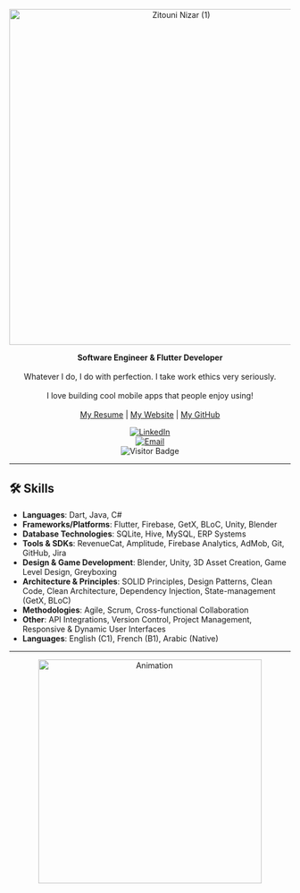 <!-- Header SVG (if you have an SVG banner) -->
<p align="center">
  <img src="https://github.com/user-attachments/assets/e93b22eb-7350-49e8-8d60-41a749156730" alt="Zitouni Nizar (1)" width="600">
</p>

<p align="center">
  <strong>Software Engineer & Flutter Developer</strong>
  <br><br>
  Whatever I do, I do with perfection. I take work ethics very seriously.
  <br><br>
  I love building cool mobile apps that people enjoy using!
  <br><br>
  <a href="https://drive.google.com/file/d/1PQDMY-a-uwOUMyIHKezZDdIxtVT6N403/view">My Resume</a> |
  <a href="https://nizarzitouni.github.io/">My Website</a> |
  <a href="https://github.com/nizarzitouni">My GitHub</a>
</p>

<p align="center">
  <a href="https://www.linkedin.com/in/nizar-zitouni">
    <img src="https://img.shields.io/badge/-Let's connect on LinkedIn-blue?style=flat-square&logo=Linkedin&logoColor=white" alt="LinkedIn">
  </a>
  <br>
  <a href="mailto:nizarzayto@gmail.com">
    <img src="https://img.shields.io/badge/-Drop me an email-c14438?style=flat-square&logo=Gmail&logoColor=white" alt="Email">
  </a>
  <br>
  <img src="https://visitor-badge.laobi.icu/badge?page_id=nizarzitouni" alt="Visitor Badge">
</p>

---

## 🛠 Skills

- **Languages**: Dart, Java, C#
- **Frameworks/Platforms**: Flutter, Firebase, GetX, BLoC, Unity, Blender
- **Database Technologies**: SQLite, Hive, MySQL, ERP Systems
- **Tools & SDKs**: RevenueCat, Amplitude, Firebase Analytics, AdMob, Git, GitHub, Jira
- **Design & Game Development**: Blender, Unity, 3D Asset Creation, Game Level Design, Greyboxing
- **Architecture & Principles**: SOLID Principles, Design Patterns, Clean Code, Clean Architecture, Dependency Injection, State-management (GetX, BLoC)
- **Methodologies**: Agile, Scrum, Cross-functional Collaboration
- **Other**: API Integrations, Version Control, Project Management, Responsive & Dynamic User Interfaces
- **Languages**: English (C1), French (B1), Arabic (Native)

---

<p align="center">
  <img src="https://github.com/user-attachments/assets/e88cf710-cdde-4d60-86c8-2a8f18936044" alt="Animation" width="400">
</p>
